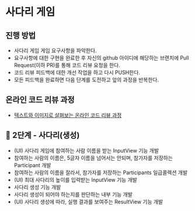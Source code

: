 # 사다리 게임

## 진행 방법

* 사다리 게임 게임 요구사항을 파악한다.
* 요구사항에 대한 구현을 완료한 후 자신의 github 아이디에 해당하는 브랜치에 Pull Request(이하 PR)를 통해 코드 리뷰 요청을 한다.
* 코드 리뷰 피드백에 대한 개선 작업을 하고 다시 PUSH한다.
* 모든 피드백을 완료하면 다음 단계를 도전하고 앞의 과정을 반복한다.

## 온라인 코드 리뷰 과정

* [텍스트와 이미지로 살펴보는 온라인 코드 리뷰 과정](https://github.com/next-step/nextstep-docs/tree/master/codereview)

## 🚀 2단계 - 사다리(생성)

- (UI) 사다리 게임에 참여하는 사람 이름을 받는 InputView 기능 개발
- 참여하는 사람의 이름은, 5글자 이름을 넘어서는 안되며, 참가자를 저장하는 Participant 개발
- 참여하는 사람의 이름을 잘라서, 참가자를 저장하는 Participants 일급콜렉션 개발
- (UI) 최대 사다리의 높이를 입력받는 InputView 기능 개발
- 사다리 생성 기능 개발
- 사다리 생성이 되어야 하는지를 판단하는 내부 기능 개발
- (UI) 사다리 생성에 따라, 실행 결과를 보여주는 ResultView 기능 개발